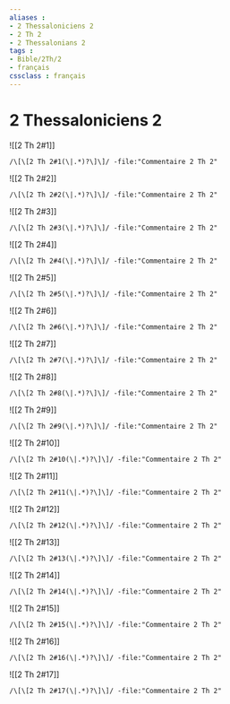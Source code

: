 ```yaml
---
aliases : 
- 2 Thessaloniciens 2
- 2 Th 2
- 2 Thessalonians 2
tags : 
- Bible/2Th/2
- français
cssclass : français
---
```


# 2 Thessaloniciens 2

![[2 Th 2#1]]

```query
/\[\[2 Th 2#1(\|.*)?\]\]/ -file:"Commentaire 2 Th 2"
```

![[2 Th 2#2]]

```query
/\[\[2 Th 2#2(\|.*)?\]\]/ -file:"Commentaire 2 Th 2"
```

![[2 Th 2#3]]

```query
/\[\[2 Th 2#3(\|.*)?\]\]/ -file:"Commentaire 2 Th 2"
```

![[2 Th 2#4]]

```query
/\[\[2 Th 2#4(\|.*)?\]\]/ -file:"Commentaire 2 Th 2"
```

![[2 Th 2#5]]

```query
/\[\[2 Th 2#5(\|.*)?\]\]/ -file:"Commentaire 2 Th 2"
```

![[2 Th 2#6]]

```query
/\[\[2 Th 2#6(\|.*)?\]\]/ -file:"Commentaire 2 Th 2"
```

![[2 Th 2#7]]

```query
/\[\[2 Th 2#7(\|.*)?\]\]/ -file:"Commentaire 2 Th 2"
```

![[2 Th 2#8]]

```query
/\[\[2 Th 2#8(\|.*)?\]\]/ -file:"Commentaire 2 Th 2"
```

![[2 Th 2#9]]

```query
/\[\[2 Th 2#9(\|.*)?\]\]/ -file:"Commentaire 2 Th 2"
```

![[2 Th 2#10]]

```query
/\[\[2 Th 2#10(\|.*)?\]\]/ -file:"Commentaire 2 Th 2"
```

![[2 Th 2#11]]

```query
/\[\[2 Th 2#11(\|.*)?\]\]/ -file:"Commentaire 2 Th 2"
```

![[2 Th 2#12]]

```query
/\[\[2 Th 2#12(\|.*)?\]\]/ -file:"Commentaire 2 Th 2"
```

![[2 Th 2#13]]

```query
/\[\[2 Th 2#13(\|.*)?\]\]/ -file:"Commentaire 2 Th 2"
```

![[2 Th 2#14]]

```query
/\[\[2 Th 2#14(\|.*)?\]\]/ -file:"Commentaire 2 Th 2"
```

![[2 Th 2#15]]

```query
/\[\[2 Th 2#15(\|.*)?\]\]/ -file:"Commentaire 2 Th 2"
```

![[2 Th 2#16]]

```query
/\[\[2 Th 2#16(\|.*)?\]\]/ -file:"Commentaire 2 Th 2"
```

![[2 Th 2#17]]

```query
/\[\[2 Th 2#17(\|.*)?\]\]/ -file:"Commentaire 2 Th 2"
```

